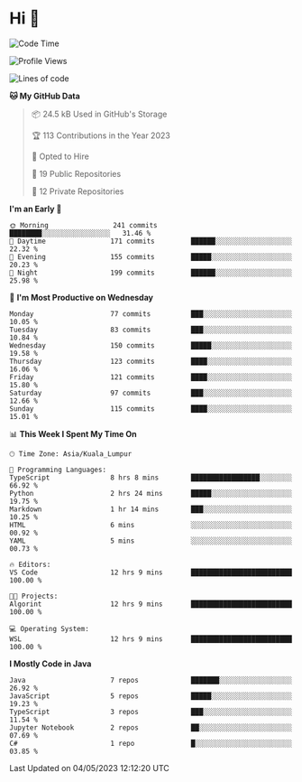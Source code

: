 <h1>Hi 👋</h1>

<!--START_SECTION:waka-->
![Code Time](http://img.shields.io/badge/Code%20Time-184%20hrs%204%20mins-blue)

![Profile Views](http://img.shields.io/badge/Profile%20Views-7-blue)

![Lines of code](https://img.shields.io/badge/From%20Hello%20World%20I%27ve%20Written-676.4%20thousand%20lines%20of%20code-blue)

**🐱 My GitHub Data** 

> 📦 24.5 kB Used in GitHub's Storage 
 > 
> 🏆 113 Contributions in the Year 2023
 > 
> 💼 Opted to Hire
 > 
> 📜 19 Public Repositories 
 > 
> 🔑 12 Private Repositories 
 > 
**I'm an Early 🐤** 

```text
🌞 Morning                241 commits         ████████░░░░░░░░░░░░░░░░░   31.46 % 
🌆 Daytime                171 commits         ██████░░░░░░░░░░░░░░░░░░░   22.32 % 
🌃 Evening                155 commits         █████░░░░░░░░░░░░░░░░░░░░   20.23 % 
🌙 Night                  199 commits         ██████░░░░░░░░░░░░░░░░░░░   25.98 % 
```
📅 **I'm Most Productive on Wednesday** 

```text
Monday                   77 commits          ███░░░░░░░░░░░░░░░░░░░░░░   10.05 % 
Tuesday                  83 commits          ███░░░░░░░░░░░░░░░░░░░░░░   10.84 % 
Wednesday                150 commits         █████░░░░░░░░░░░░░░░░░░░░   19.58 % 
Thursday                 123 commits         ████░░░░░░░░░░░░░░░░░░░░░   16.06 % 
Friday                   121 commits         ████░░░░░░░░░░░░░░░░░░░░░   15.80 % 
Saturday                 97 commits          ███░░░░░░░░░░░░░░░░░░░░░░   12.66 % 
Sunday                   115 commits         ████░░░░░░░░░░░░░░░░░░░░░   15.01 % 
```


📊 **This Week I Spent My Time On** 

```text
🕑︎ Time Zone: Asia/Kuala_Lumpur

💬 Programming Languages: 
TypeScript               8 hrs 8 mins        █████████████████░░░░░░░░   66.92 % 
Python                   2 hrs 24 mins       █████░░░░░░░░░░░░░░░░░░░░   19.75 % 
Markdown                 1 hr 14 mins        ███░░░░░░░░░░░░░░░░░░░░░░   10.25 % 
HTML                     6 mins              ░░░░░░░░░░░░░░░░░░░░░░░░░   00.92 % 
YAML                     5 mins              ░░░░░░░░░░░░░░░░░░░░░░░░░   00.73 % 

🔥 Editors: 
VS Code                  12 hrs 9 mins       █████████████████████████   100.00 % 

🐱‍💻 Projects: 
Algorint                 12 hrs 9 mins       █████████████████████████   100.00 % 

💻 Operating System: 
WSL                      12 hrs 9 mins       █████████████████████████   100.00 % 
```

**I Mostly Code in Java** 

```text
Java                     7 repos             ███████░░░░░░░░░░░░░░░░░░   26.92 % 
JavaScript               5 repos             █████░░░░░░░░░░░░░░░░░░░░   19.23 % 
TypeScript               3 repos             ███░░░░░░░░░░░░░░░░░░░░░░   11.54 % 
Jupyter Notebook         2 repos             ██░░░░░░░░░░░░░░░░░░░░░░░   07.69 % 
C#                       1 repo              █░░░░░░░░░░░░░░░░░░░░░░░░   03.85 % 
```




 Last Updated on 04/05/2023 12:12:20 UTC
<!--END_SECTION:waka-->
